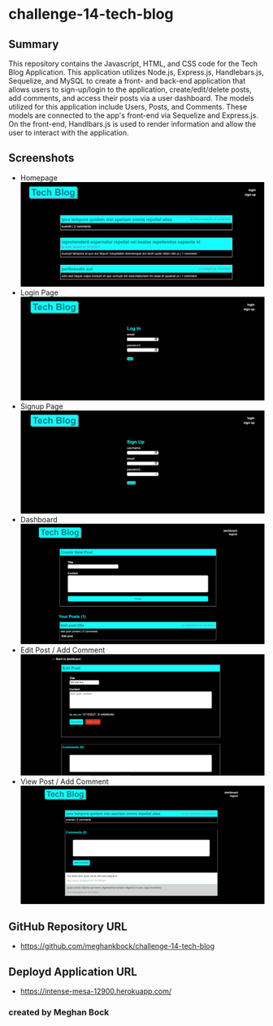 # challenge-14-tech-blog

## Summary
This repository contains the Javascript, HTML, and CSS code for the Tech Blog Application. This application utilizes Node.js, Express.js, Handlebars.js, Sequelize, and MySQL to create a front- and back-end application that allows users to sign-up/login to the application, create/edit/delete posts, add comments, and access their posts via a user dashboard. The models utilized for this application include Users, Posts, and Comments. These models are connected to the app's front-end via Sequelize and Express.js. On the front-end, Handlbars.js is used to render information and allow the user to interact with the application.

## Screenshots
* Homepage ![Tech-Blog Screenshot 1](https://github.com/meghankbock/challenge-14-tech-blog/blob/main/public/images/Tech-Blog-Screenshot-1.PNG)
* Login Page ![Tech-Blog Screenshot 2](https://github.com/meghankbock/challenge-14-tech-blog/blob/main/public/images/Tech-Blog-Screenshot-2.PNG)
* Signup Page ![Tech-Blog Screenshot 3](https://github.com/meghankbock/challenge-14-tech-blog/blob/main/public/images/Tech-Blog-Screenshot-3.PNG)
* Dashboard ![Tech-Blog Screenshot 4](https://github.com/meghankbock/challenge-14-tech-blog/blob/main/public/images/Tech-Blog-Screenshot-4.PNG)
* Edit Post / Add Comment ![Tech-Blog Screenshot 5](https://github.com/meghankbock/challenge-14-tech-blog/blob/main/public/images/Tech-Blog-Screenshot-5.PNG)
* View Post / Add Comment ![Tech-Blog Screenshot 6](https://github.com/meghankbock/challenge-14-tech-blog/blob/main/public/images/Tech-Blog-Screenshot-6.PNG)

## GitHub Repository URL
* https://github.com/meghankbock/challenge-14-tech-blog

## Deployd Application URL
* https://intense-mesa-12900.herokuapp.com/


### created by Meghan Bock